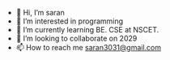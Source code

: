 - 👋 Hi, I’m saran
- 👀 I’m interested in programming
- 🌱 I’m currently learning BE. CSE at NSCET.
- 💞️ I’m looking to collaborate on 2029
- 📫 How to reach me saran3031@gmail.com

<!---
vaalisaran/vaalisaran is a ✨ special ✨ repository because its `README.md` (this file) appears on your GitHub profile.
You can click the Preview link to take a look at your changes.
--->
